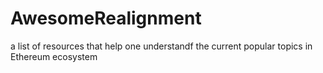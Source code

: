 # AwesomeRealignment
a list of resources that help one understandf the current popular topics in Ethereum ecosystem
